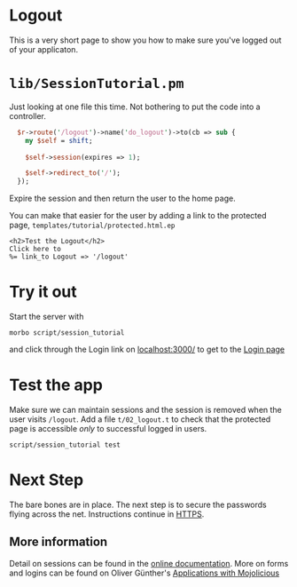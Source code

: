 # Logout

This is a very short page to show you how to make sure you've logged out of your applicaton.

# `lib/SessionTutorial.pm`
Just looking at one file this time.  Not bothering to put the code into a 
controller.
```perl
  $r->route('/logout')->name('do_logout')->to(cb => sub {
    my $self = shift;
    
    $self->session(expires => 1);

    $self->redirect_to('/');
  });

```
Expire the session and then return the user to the home page.

You can make that easier for the user by adding a link to the protected page, 
`templates/tutorial/protected.html.ep`
```
<h2>Test the Logout</h2>
Click here to 
%= link_to Logout => '/logout'
```


# Try it out
Start the server with
```
morbo script/session_tutorial
```
and click through the Login link on [localhost:3000/](http://localhost:3000/)
to get to the [Login page](http://localhost:3000/login)

# Test the app

Make sure we can maintain sessions and the session is removed when the user
visits `/logout`.  Add a file `t/02_logout.t` to check that the protected page
is accessible _only_ to successful logged in users. 

```
script/session_tutorial test 
```



# Next Step

The bare bones are in place.  The next step is to secure the passwords flying across the net.
Instructions continue in [HTTPS](HTTPS.md).

## More information

Detail on sessions can be found in the 
[online documentation](http://localhost:3000/perldoc/Mojolicious/Controller#session 'Mojolicious::Controller').
More on forms and logins can be found on Oliver G&uuml;nther's
[Applications with Mojolicious](http://oliverguenther.de/2014/04/applications-with-mojolicious-part-three-forms-and-login/ 'Forms, Logins')
